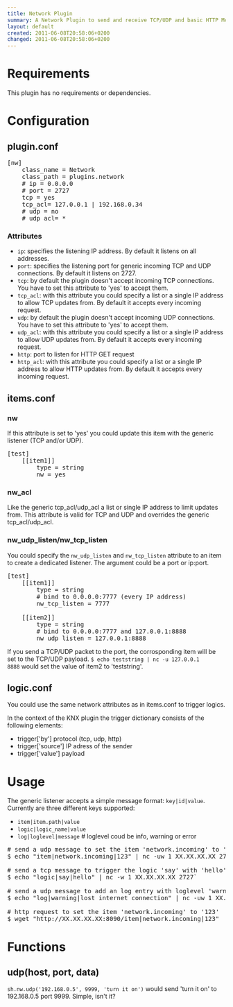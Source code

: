 ```yaml
---
title: Network Plugin
summary: A Network Plugin to send and receive TCP/UDP and basic HTTP Messages and trigger logics.
layout: default
created: 2011-06-08T20:58:06+0200
changed: 2011-06-08T20:58:06+0200
---
```


Requirements
============
This plugin has no requirements or dependencies.

Configuration
=============

plugin.conf
-----------
<pre>
[nw]
    class_name = Network
    class_path = plugins.network
    # ip = 0.0.0.0
    # port = 2727
    tcp = yes
    tcp_acl= 127.0.0.1 | 192.168.0.34
    # udp = no
    # udp_acl= *
</pre>

### Attributes
  * `ip`: specifies the listening IP address. By default it listens on all addresses.
  * `port`: specifies the listening port for generic incoming TCP and UDP connections. By default it listens on 2727.
  * `tcp`: by default the plugin doesn't accept incoming TCP connections. You have to set this attribute to 'yes' to accept them.
  * `tcp_acl`: with this attribute you could specify a list or a single IP address to allow TCP updates from. By default it accepts every incoming request.
  * `udp`: by default the plugin doesn't accept incoming UDP connections. You have to set this attribute to 'yes' to accept them.
  * `udp_acl`: with this attribute you could specify a list or a single IP address to allow UDP updates from. By default it accepts every incoming request.
  * `http`: port to listen for HTTP GET request
  * `http_acl`: with this attribute you could specify a list or a single IP address to allow HTTP updates from. By default it accepts every incoming request.


items.conf
--------------

### nw
If this attribute is set to 'yes' you could update this item with the generic listener (TCP and/or UDP).
<pre>
[test]
    [[item1]]
        type = string
        nw = yes
</pre>

### nw_acl
Like the generic tcp_acl/udp_acl a list or single IP address to limit updates from.
This attribute is valid for TCP and UDP and overrides the generic tcp_acl/udp_acl.

### nw_udp_listen/nw_tcp_listen
You could specify the `nw_udp_listen` and `nw_tcp_listen` attribute to an item to create a dedicated listener. The argument could be a port or ip:port.
<pre>
[test]
    [[item1]]
        type = string
        # bind to 0.0.0.0:7777 (every IP address)
        nw_tcp_listen = 7777

    [[item2]]
        type = string
        # bind to 0.0.0.0:7777 and 127.0.0.1:8888
        nw_udp_listen = 127.0.0.1:8888
</pre>
If you send a TCP/UDP packet to the port, the corrosponding item will be set to the TCP/UDP payload.
<code>$ echo teststring | nc -u 127.0.0.1 8888</code> would set the value of item2 to 'teststring'.

logic.conf
----------
You could use the same network attributes as in items.conf to trigger logics.

In the context of the KNX plugin the trigger dictionary consists of the following elements:

* trigger['by']     protocol (tcp, udp, http)
* trigger['source']     IP adress of the sender
* trigger['value']     payload 


Usage
=====

The generic listener accepts a simple message format: `key|id|value`.
Currently are three different keys supported:

  * `item|item.path|value`
  * `logic|logic_name|value`
  * `log|loglevel|message` # loglevel coud be info, warning or error

<pre>
# send a udp message to set the item 'network.incoming' to '123'
$ echo "item|network.incoming|123" | nc -uw 1 XX.XX.XX.XX 2727`

# send a tcp message to trigger the logic 'say' with 'hello'
$ echo "logic|say|hello" | nc -w 1 XX.XX.XX.XX 2727`

# send a udp message to add an log entry with loglevel 'warning' and the message 'lost internet connection'
$ echo "log|warning|lost internet connection" | nc -uw 1 XX.XX.XX.XX 2727`

# http request to set the item 'network.incoming' to '123'
$ wget "http://XX.XX.XX.XX:8090/item|network.incoming|123"
</pre>

Functions
=========

udp(host, port, data)
---------------------
<code>sh.nw.udp('192.168.0.5', 9999, 'turn it on')</code> would send 'turn it on' to 192.168.0.5 port 9999. Simple, isn't it?
